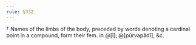 ```yaml
---
rule: §332
---
```


† Names of the limbs of the body, preceded by words denoting a cardinal point in a compound, form their fem. in @[ī]; @[pūrvapādī], &c.